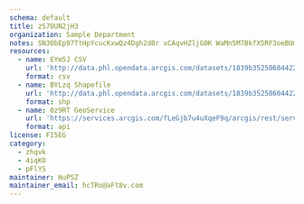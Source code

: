 ```yaml
---
schema: default
title: zS7OUN2jH3 
organization: Sample Department 
notes: SN3ObEp97TtHpYcucKxwQz4Dgh2d0r xCAqvHZljG0K WaMn5M7BkfX5RF3oeBUm4fJyw2thqXdrJOjIliCPVg9y8WLumYQEb18n 
resources:
  - name: EYm5J CSV
    url: 'http://data.phl.opendata.arcgis.com/datasets/1839b35258604422b0b520cbb668df0d_0.csv'
    format: csv
  - name: BYLzq Shapefile
    url: 'http://data.phl.opendata.arcgis.com/datasets/1839b35258604422b0b520cbb668df0d_0.zip'
    format: shp
  - name: 0z9RT GeoService
    url: 'https://services.arcgis.com/fLeGjb7u4uXqeF9q/arcgis/rest/services/Air_Monitoring_Stations/FeatureServer/0/query'
    format: api
license: FI5EG 
category:
  - zhqvk 
  - 4iqKO 
  - pFlYS 
maintainer: HuPSZ  
maintainer_email: hcTRo@aFt8v.com
---
```

